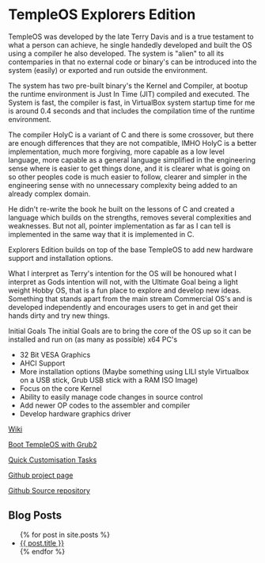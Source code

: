 # TempleOS Explorers Edition

TempleOS was developed by the late Terry Davis and is a true testament to what a person can achieve, he single handedly developed and built the OS using a compiler he also developed. The system is "alien" to all its contemparies in that no external code or binary's can be introduced into the system (easily) or exported and run outside the environment.

The system has two pre-built binary's the Kernel and Compiler, at bootup the runtime environment is Just In Time (JIT) compiled and executed. The System is fast, the compiler is fast, in VirtualBox system startup time for me is around 0.4 seconds and that includes the compilation time of the runtime environment.

The compiler HolyC is a variant of C and there is some crossover, but there are enough differences that they are not compatible, IMHO HolyC is a better implementation, much more forgiving, more capable as a low level language, more capable as a general language simplified in the engineering sense where is easier to get things done, and it is clearer what is going on so other peoples code is much easier to follow, clearer and simpler in the engineering sense with no unnecessary complexity being added to an already complex domain.

He didn't re-write the book he built on the lessons of C and created a language which builds on the strengths, removes several complexities and weaknesses. But not all, pointer implementation as far as I can tell is implemented in the same way that it is implemented in C.

Explorers Edition builds on top of the base TempleOS to add new hardware support and installation options. 

What I interpret as Terry's intention for the OS will be honoured what I interpret as Gods intention will not, with the Ultimate Goal being a light weight Hobby OS, that is a fun place to explore and develop new ideas. Something that stands apart from the main stream Commercial OS's and is developed independently and encourages users to get in and get their hands dirty and try new things.

Initial Goals
The initial Goals are to bring the core of the OS up so it can be installed and run on (as many as possible) x64 PC's

* 32 Bit VESA Graphics
* AHCI Support
* More installation options (Maybe something using LILI style Virtualbox on a USB stick, Grub USB stick with a RAM ISO Image)
* Focus on the core Kernel
* Ability to easily manage code changes in source control
* Add newer OP codes to the assembler and compiler 
* Develop hardware graphics driver

[Wiki](https://github.com/Slapparoo/TempleOS-EE/wiki)

[Boot TempleOS with Grub2](https://github.com/Slapparoo/TempleOS-EE/wiki/Boot-TempleOS-with-Grub2)

[Quick Customisation Tasks](https://github.com/Slapparoo/TempleOS-EE/wiki/Quick-Customisation-Tasks)

[Github project page](https://slapparoo.github.io/TempleOS-EE/)

[Github Source repository](https://github.com/Slapparoo/TempleOS-EE)

## Blog Posts
<ul>
  {% for post in site.posts %}
    <li>
      <a href="{{ post.url }}">{{ post.title }}</a>
    </li>
  {% endfor %}
</ul>

